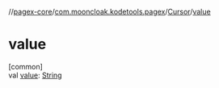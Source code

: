 //[pagex-core](../../../index.md)/[com.mooncloak.kodetools.pagex](../index.md)/[Cursor](index.md)/[value](value.md)

# value

[common]\
val [value](value.md): [String](https://kotlinlang.org/api/latest/jvm/stdlib/kotlin/-string/index.html)
